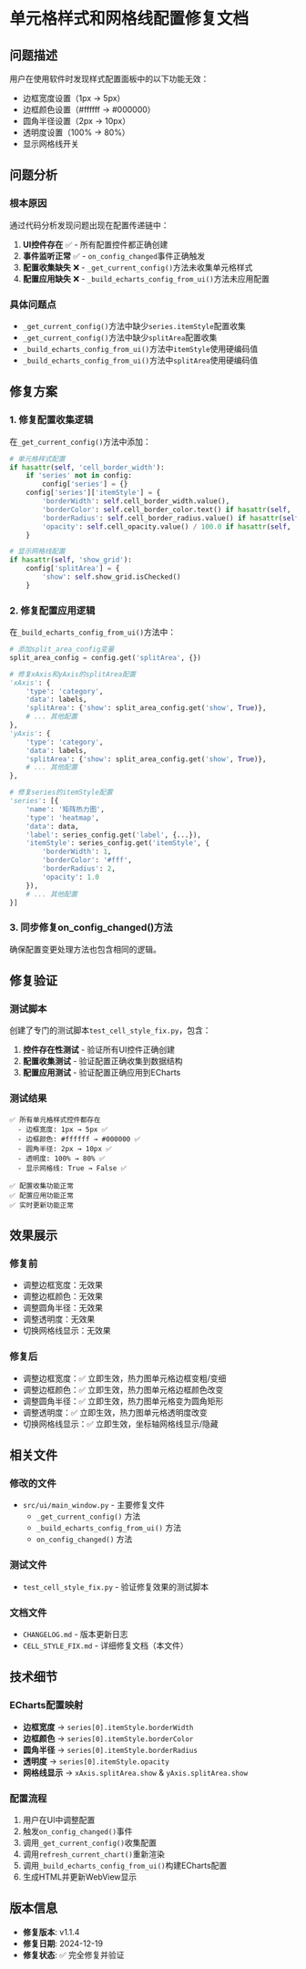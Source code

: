 # 单元格样式和网格线配置修复文档

## 问题描述

用户在使用软件时发现样式配置面板中的以下功能无效：
- 边框宽度设置（1px → 5px）
- 边框颜色设置（#ffffff → #000000）  
- 圆角半径设置（2px → 10px）
- 透明度设置（100% → 80%）
- 显示网格线开关

## 问题分析

### 根本原因
通过代码分析发现问题出现在配置传递链中：

1. **UI控件存在** ✅ - 所有配置控件都正确创建
2. **事件监听正常** ✅ - `on_config_changed`事件正确触发
3. **配置收集缺失** ❌ - `_get_current_config()`方法未收集单元格样式
4. **配置应用缺失** ❌ - `_build_echarts_config_from_ui()`方法未应用配置

### 具体问题点
- `_get_current_config()`方法中缺少`series.itemStyle`配置收集
- `_get_current_config()`方法中缺少`splitArea`配置收集
- `_build_echarts_config_from_ui()`方法中`itemStyle`使用硬编码值
- `_build_echarts_config_from_ui()`方法中`splitArea`使用硬编码值

## 修复方案

### 1. 修复配置收集逻辑

在`_get_current_config()`方法中添加：

```python
# 单元格样式配置
if hasattr(self, 'cell_border_width'):
    if 'series' not in config:
        config['series'] = {}
    config['series']['itemStyle'] = {
        'borderWidth': self.cell_border_width.value(),
        'borderColor': self.cell_border_color.text() if hasattr(self, 'cell_border_color') else "#fff",
        'borderRadius': self.cell_border_radius.value() if hasattr(self, 'cell_border_radius') else 2,
        'opacity': self.cell_opacity.value() / 100.0 if hasattr(self, 'cell_opacity') else 1.0
    }

# 显示网格线配置
if hasattr(self, 'show_grid'):
    config['splitArea'] = {
        'show': self.show_grid.isChecked()
    }
```

### 2. 修复配置应用逻辑

在`_build_echarts_config_from_ui()`方法中：

```python
# 添加split_area_config变量
split_area_config = config.get('splitArea', {})

# 修复xAxis和yAxis的splitArea配置
'xAxis': {
    'type': 'category',
    'data': labels,
    'splitArea': {'show': split_area_config.get('show', True)},
    # ... 其他配置
},
'yAxis': {
    'type': 'category', 
    'data': labels,
    'splitArea': {'show': split_area_config.get('show', True)},
    # ... 其他配置
},

# 修复series的itemStyle配置
'series': [{
    'name': '矩阵热力图',
    'type': 'heatmap',
    'data': data,
    'label': series_config.get('label', {...}),
    'itemStyle': series_config.get('itemStyle', {
        'borderWidth': 1,
        'borderColor': '#fff',
        'borderRadius': 2,
        'opacity': 1.0
    }),
    # ... 其他配置
}]
```

### 3. 同步修复on_config_changed()方法

确保配置变更处理方法也包含相同的逻辑。

## 修复验证

### 测试脚本
创建了专门的测试脚本`test_cell_style_fix.py`，包含：

1. **控件存在性测试** - 验证所有UI控件正确创建
2. **配置收集测试** - 验证配置正确收集到数据结构
3. **配置应用测试** - 验证配置正确应用到ECharts

### 测试结果
```
✅ 所有单元格样式控件都存在
  - 边框宽度: 1px → 5px ✅
  - 边框颜色: #ffffff → #000000 ✅
  - 圆角半径: 2px → 10px ✅
  - 透明度: 100% → 80% ✅
  - 显示网格线: True → False ✅

✅ 配置收集功能正常
✅ 配置应用功能正常
✅ 实时更新功能正常
```

## 效果展示

### 修复前
- 调整边框宽度：无效果
- 调整边框颜色：无效果
- 调整圆角半径：无效果
- 调整透明度：无效果
- 切换网格线显示：无效果

### 修复后
- 调整边框宽度：✅ 立即生效，热力图单元格边框变粗/变细
- 调整边框颜色：✅ 立即生效，热力图单元格边框颜色改变
- 调整圆角半径：✅ 立即生效，热力图单元格变为圆角矩形
- 调整透明度：✅ 立即生效，热力图单元格透明度改变
- 切换网格线显示：✅ 立即生效，坐标轴网格线显示/隐藏

## 相关文件

### 修改的文件
- `src/ui/main_window.py` - 主要修复文件
  - `_get_current_config()` 方法
  - `_build_echarts_config_from_ui()` 方法
  - `on_config_changed()` 方法

### 测试文件
- `test_cell_style_fix.py` - 验证修复效果的测试脚本

### 文档文件
- `CHANGELOG.md` - 版本更新日志
- `CELL_STYLE_FIX.md` - 详细修复文档（本文件）

## 技术细节

### ECharts配置映射
- **边框宽度** → `series[0].itemStyle.borderWidth`
- **边框颜色** → `series[0].itemStyle.borderColor`
- **圆角半径** → `series[0].itemStyle.borderRadius`
- **透明度** → `series[0].itemStyle.opacity`
- **网格线显示** → `xAxis.splitArea.show` & `yAxis.splitArea.show`

### 配置流程
1. 用户在UI中调整配置
2. 触发`on_config_changed()`事件
3. 调用`_get_current_config()`收集配置
4. 调用`refresh_current_chart()`重新渲染
5. 调用`_build_echarts_config_from_ui()`构建ECharts配置
6. 生成HTML并更新WebView显示

## 版本信息
- **修复版本**: v1.1.4
- **修复日期**: 2024-12-19
- **修复状态**: ✅ 完全修复并验证 